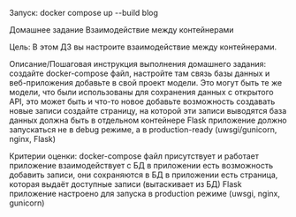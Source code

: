 Запуск: docker compose up --build blog

Домашнее задание
Взаимодействие между контейнерами

Цель:
В этом ДЗ вы настроите взаимодействие между контейнерами.


Описание/Пошаговая инструкция выполнения домашнего задания:
создайте docker-compose файл, настройте там связь базы данных и веб-приложения
добавьте в свой проект модели. Это могут быть те же модели, что были использованы для сохранения данных с открытого API, это может быть и что-то новое
добавьте возможность создавать новые записи
создайте страницу, на которой эти записи выводятся
база данных должна быть в отдельном контейнере
Flask приложение должно запускаться не в debug режиме, а в production-ready (uwsgi/gunicorn, nginx, Flask)

Критерии оценки:
docker-compose файл присутствует и работает
приложение взаимодействует с БД
в приложении есть возможность добавить записи, они сохраняются в БД
в приложении есть страница, которая выдаёт доступные записи (вытаскивает из БД)
Flask приложение настроено для запуска в production режиме (uwsgi, nginx, gunicorn)
